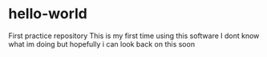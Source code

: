 # hello-world
First practice repository 
This is my first time using this software
I dont know what im doing but hopefully i can look back on this soon
